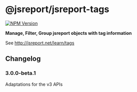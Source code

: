 # @jsreport/jsreport-tags
[![NPM Version](http://img.shields.io/npm/v/@jsreport/jsreport-tags.svg?style=flat-square)](https://npmjs.com/package/@jsreport/jsreport-tags)

**Manage, Filter, Group jsreport objects with tag information**

See http://jsreport.net/learn/tags

## Changelog

### 3.0.0-beta.1

Adaptations for the v3 APIs
